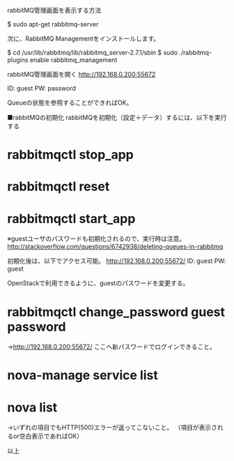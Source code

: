 rabbitMQ管理画面を表示する方法


$ sudo apt-get rabbitmq-server

次に、RabbitMQ Managementをインストールします。

$ cd /usr/lib/rabbitmq/lib/rabbitmq_server-2.7.1/sbin
$ sudo ./rabbitmq-plugins enable rabbitmq_management

rabbitMQ管理画面を開く
http://192.168.0.200:55672

ID: guest
PW: password

Queueの状態を参照することができればOK。


■rabbitMQの初期化
rabbitMQを初期化（設定＋データ）するには、以下を実行する
# rabbitmqctl stop_app
# rabbitmqctl reset
# rabbitmqctl start_app
※guestユーザのパスワードも初期化されるので、実行時は注意。
http://stackoverflow.com/questions/6742938/deleting-queues-in-rabbitmq

初期化後は、以下でアクセス可能。
http://192.168.0.200:55672/
ID: guest
PW: guest

OpenStackで利用できるように、guestのパスワードを変更する。
# rabbitmqctl change_password guest password
→http://192.168.0.200:55672/
 ここへ新パスワードでログインできること。
 
# nova-manage service list
# nova list
→いずれの項目でもHTTP(500)エラーが返ってこないこと。
（項目が表示されるor空白表示であればOK）

以上

